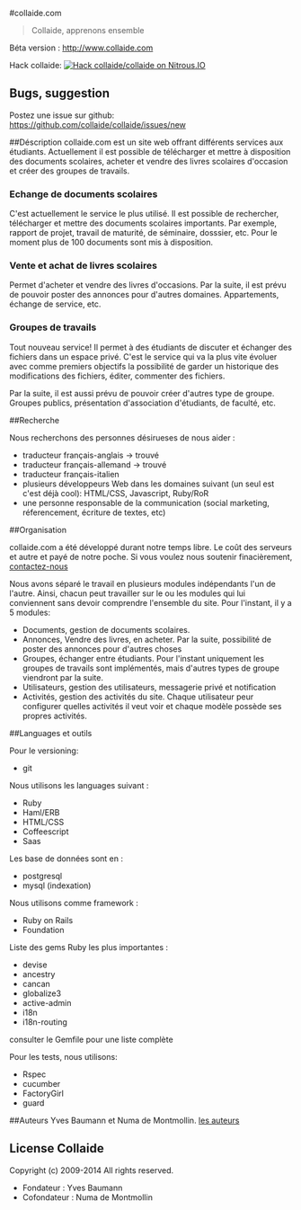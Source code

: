 #collaide.com
>Collaide, apprenons ensemble

Béta version : http://www.collaide.com

Hack collaide: [![Hack collaide/collaide on Nitrous.IO](https://d3o0mnbgv6k92a.cloudfront.net/assets/hack-s-v1-7475db0cf93fe5d1e29420c928ebc614.png)](https://www.nitrous.io/hack_button?source=embed&runtime=rails&repo=collaide%2Fcollaide)

## Bugs, suggestion
Postez une issue sur github: https://github.com/collaide/collaide/issues/new

##Déscription
collaide.com est un site web offrant différents services aux étudiants. Actuellement il est possible de télécharger et mettre à disposition des documents scolaires, acheter et vendre des livres scolaires d'occasion et créer des groupes de travails.
### Echange de documents scolaires
C'est actuellement le service le plus utilisé. Il est possible de rechercher, télécharger et mettre des documents scolaires importants. Par exemple, rapport de projet, travail de maturité, de séminaire, dosssier, etc. Pour le moment plus de 100 documents sont mis à disposition.
### Vente et achat de livres scolaires
Permet d'acheter et vendre des livres d'occasions. Par la suite, il est prévu de pouvoir poster des annonces pour d'autres domaines. Appartements, échange de service, etc.
### Groupes de travails
Tout nouveau service! Il permet à des étudiants de discuter et échanger des fichiers dans un espace privé. C'est le service qui va la plus vite évoluer avec comme premiers objectifs la possibilité de garder un historique des modifications des fichiers, éditer, commenter des fichiers.

Par la suite, il est aussi prévu de pouvoir créer d'autres type de groupe. Groupes publics, présentation d'association d'étudiants, de faculté, etc.

##Recherche

Nous recherchons des personnes désirueses de nous aider :
* traducteur français-anglais -> trouvé
* traducteur français-allemand -> trouvé
* traducteur français-italien
* plusieurs développeurs Web dans les domaines suivant (un seul est c'est déjà cool): HTML/CSS, Javascript, Ruby/RoR
* une personne responsable de la communication (social marketing, réferencement, écriture de textes, etc)

##Organisation

collaide.com a été développé durant notre temps libre. Le coût des serveurs et autre et payé de notre poche. Si vous voulez nous soutenir finacièrement, [contactez-nous](http://www.collaide.com/fr/contactez-nous)

Nous avons séparé le travail en plusieurs modules indépendants l'un de l'autre. Ainsi, chacun peut travailler sur le ou les modules qui lui conviennent sans devoir comprendre l'ensemble du site. Pour l'instant, il y a 5 modules:

* Documents, gestion de documents scolaires.
* Annonces, Vendre des livres, en acheter. Par la suite, possibilité de poster des annonces pour d'autres choses
* Groupes, échanger entre étudiants. Pour l'instant uniquement les groupes de travails sont implémentés, mais d'autres types de groupe viendront par la suite.
* Utilisateurs, gestion des utilisateurs, messagerie privé et notification
* Activités, gestion des activités du site. Chaque utilisateur peur configurer quelles activités il veut voir et chaque modèle possède ses propres activités.

##Languages et outils

Pour le versioning:
* git

Nous utilisons les languages suivant :
* Ruby
* Haml/ERB
* HTML/CSS
* Coffeescript
* Saas

Les base de données sont en :
* postgresql
* mysql (indexation)


Nous utilisons comme framework :
* Ruby on Rails
* Foundation

Liste des gems Ruby les plus importantes :
* devise
* ancestry
* cancan
* globalize3
* active-admin
* i18n
* i18n-routing

consulter le Gemfile pour une liste complète

Pour les tests, nous utilisons:
* Rspec
* cucumber
* FactoryGirl
* guard

##Auteurs
Yves Baumann et Numa de Montmollin. [les auteurs](http://www.collaide.com/fr/a-propos)

License Collaide
-------
Copyright (c) 2009-2014 All rights reserved.

- Fondateur : Yves Baumann
- Cofondateur : Numa de Montmollin 
